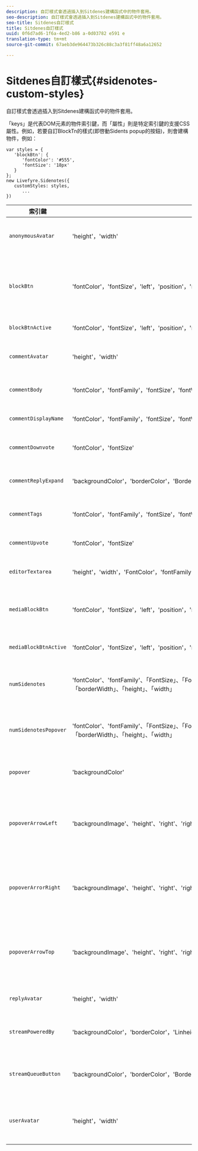 ```yaml
---
description: 自訂樣式會透過插入到Sitdenes建構函式中的物件套用。
seo-description: 自訂樣式會透過插入到Sitdenes建構函式中的物件套用。
seo-title: Sitdenes自訂樣式
title: Sitdenes自訂樣式
uuid: 0f6d7ad6-1f6a-4ed2-b86 a-0d03782 e591 e
translation-type: tm+mt
source-git-commit: 67aeb3de964473b326c88c3a3f81ff48a6a12652

---
```



# Sitdenes自訂樣式{#sidenotes-custom-styles}

自訂樣式會透過插入到Sitdenes建構函式中的物件套用。

「keys」是代表DOM元素的物件索引鍵，而「屬性」則是特定索引鍵的支援CSS屬性。例如，若要自訂BlockTn的樣式(即啓動Sidents popup的按鈕)，則會建構物件，例如：

```
var styles = { 
   'blockBtn': { 
      'fontColor': '#555', 
      'fontSize': '18px' 
   } 
}; 
new Livefyre.Sidenotes({ 
   customStyles: styles, 
      ...  
})
```

| **索引鍵** | **屬性** | 說明 |
|---|---|---|
| `anonymousAvatar` | 'height'，'width' | 匿名頭像，在文字區域編輯器左側。 |
| `blockBtn` | 'fontColor'，'fontSize'，'left'，'position'，'right'，'top' | 放置於指定為sidenoTe元素之元素旁的「啓動程式圖示」。 |
| `blockBtnActive` | 'fontColor'，'fontSize'，'left'，'position'，'right'，'top' | 啓動圖示時啓動圖示。 |
| `commentAvatar` | 'height'，'width' | 最上層注意事項左側的「頭像」影像。 |
| `commentBody` | 'fontColor'，'fontFamily'，'fontSize'，'fontWave'，'LinHeight' | 執行緒附註的文字內文。 |
| `commentDisplayName` | 'fontColor'，'fontFamily'，'fontSize'，'fontWave'，'LinHeight' | 顯示留下附註之使用者的名稱。 |
| `commentDownvote` | 'fontColor'，'fontSize' | 註解上的「投票」按鈕。 |
| `commentReplyExpand` | 'backgroundColor'，'borderColor'，'BorderWidth'，'fontColor'，'fontFamily'，'fontSize'，'fontWth'，'LinHeight' | 包含大量回覆之執行緒展開的按鈕。 |
| `commentTags` | 'fontColor'，'fontFamily'，'fontSize'，'fontWave'，'LinHeight' | 附註上有關使用者的標記。 |
| `commentUpvote` | 'fontColor'，'fontSize' | 註解上的「投票」按鈕。 |
| `editorTextarea` | 'height'，'width'，'FontColor'，'fontFamily'，'fontSize'，'fontWth'，'LinHeight' | Textarea輸入方塊，以保留附註。 |
| `mediaBlockBtn` | 'fontColor'，'fontSize'，'left'，'position'，'right'，'top' | 媒體啓動器圖示，位於媒體項目(img、視訊)之上。 |
| `mediaBlockBtnActive` | 'fontColor'，'fontSize'，'left'，'position'，'right'，'top' | 媒體啓動器圖示處於作用中狀態。 |
| `numSidenotes` | 'fontColor'、'fontFamily'、「FontSize」、「FontWave」、「Linhight」、「backgroundColor」、「BorderColor」、「borderWidth」、「height」、「width」 | 可點按按鈕，顯示系列中的SitedNotes數目。 |
| `numSidenotesPopover` | 'fontColor'、'fontFamily'、「FontSize」、「FontWave」、「Linhight」、「backgroundColor」、「BorderColor」、「borderWidth」、「height」、「width」 | Popover，並概述使用者的Sitents說明。 |
| `popover` | 'backgroundColor' | 啓動啓動程式圖示時所顯示的POOver。 |
| `popoverArrowLeft` | 'backgroundImage'、'height'、'right'、'right'、'top'、'width' | 快顯視窗上的向左箭頭元素，指向包含啓動器圖示的DOM元素。 |
| `popoverArrorRight` | 'backgroundImage'、'height'、'right'、'right'、'top'、'width' | 快顯視窗上的向右箭頭元素，指向包含啓動器圖示的DOM元素。 |
| `popoverArrowTop` | 'backgroundImage'、'height'、'right'、'right'、'top'、'width' | 快顯視窗上的頂端箭頭元素，指向包含啓動器圖示的DOM元素。 |
| `replyAvatar` | 'height'，'width' | 回覆層級附註左側的頭像影像。 |
| `streamPoweredBy` | 'backgroundColor'，'borderColor'，'Linheight' | 快顯視窗上的「Powered by」頁尾。 |
| `streamQueueButton` | 'backgroundColor'，'borderColor'，'BorderWidth'，'fontColor'，'fontFamily'，'fontSize'，'fontWth'，'LinHeight' | 按鈕以指出新的附註串流何時會變成開啓的快顯視窗。 |
| `userAvatar` | 'height'，'width' | 已驗證使用者的頭像，位於文字區域編輯器左側。 |

